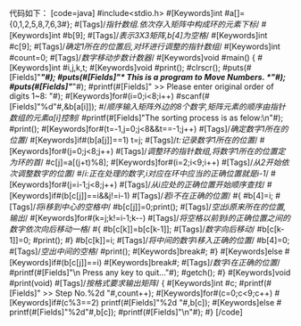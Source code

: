 代码如下：
[code=java]
#include<stdio.h>
#[Keywords]int #a[]={0,1,2,5,8,7,6,3#};    #[Tags]/*指针数组.依次存入矩阵中构成环的元素下标*/
#[Keywords]int #b[9];              #[Tags]/*表示3X3矩阵,b[4]为空格*/
#[Keywords]int #c[9];              #[Tags]/*确定1所在的位置后,对环进行调整的指针数组*/
#[Keywords]int #count=0;           #[Tags]/*数字移动步数计数器*/
#[Keywords]void #main()
{
   #[Keywords]int #i,j,k,t;
   #[Keywords]void #print();
   #clrscr();
   #puts(#[Fields]"*****************************************************"#);
   #puts(#[Fields]"*         This is a program to Move Numbers.        *"#);
   #puts(#[Fields]"*****************************************************"#);
   #printf(#[Fields]" >> Please enter original order of digits 1~8: "#);
   #[Keywords]for#(i=0;i<8;i++)
      #scanf(#[Fields]"%d"#,&b[a[i]]);
               #/*顺序输入矩阵外边的8个数字,矩阵元素的顺序由指针数组的元素a[i]控制*/
   #printf(#[Fields]"The sorting process is as felow:\n"#);
   #print();
   #[Keywords]for#(t=-1,j=0;j<8&&t==-1;j++)     #[Tags]/*确定数字1所在的位置*/
      #[Keywords]if#(b[a[j]]==1) t=j;           #[Tags]/*t:记录数字1所在的位置*/
   #[Keywords]for#(j=0;j<8;j++)     #[Tags]/*调整环的指针数组,将数字1所在的位置定为环的首*/
      #c[j]=a[(j+t)%8];
   #[Keywords]for#(i=2;i<9;i++)         #[Tags]/*从2开始依次调整数字的位置*/
                        #/*i:正在处理的数字,i对应在环中应当的正确位置就是i-1*/
      #[Keywords]for#(j=i-1;j<8;j++)     #[Tags]/*从i应处的正确位置开始顺序查找*/
	 #[Keywords]if#(b[c[j]]==i&&j!=i-1)      #[Tags]/*若i不在正确的位置*/
         #{
            #b[4]=i;          #[Tags]/*将i移到中心的空格中*/
	    #b[c[j]]=0;print();     #[Tags]/*空出i原来所在的位置,输出*/
            #[Keywords]for#(k=j;k!=i-1;k--)    #[Tags]/*将空格以前到i的正确位置之间的数字依次向后移动一格*/
            #{
	       #b[c[k]]=b[c[k-1]];    #[Tags]/*数字向后移动*/
	       #b[c[k-1]]=0;
               #print();
            #}
	    #b[c[k]]=i;         #[Tags]/*将中间的数字i移入正确的位置*/
            #b[4]=0;            #[Tags]/*空出中间的空格*/
            #print();
            #[Keywords]break#;
         #}
	 #[Keywords]else #[Keywords]if#(b[c[j]]==i) #[Keywords]break#;       #[Tags]/*数字i在正确的位置*/
    #printf(#[Fields]"\n Press any key to quit..."#);
    #getch();
#}
#[Keywords]void #print(void)        #[Tags]/*按格式要求输出矩阵*/
{
   #[Keywords]int #c;
   #printf(#[Fields]" >> Step No.%2d  "#,count++);
   #[Keywords]for#(c=0;c<9;c++)
      #[Keywords]if#(c%3==2) printf(#[Fields]"%2d  "#,b[c]);
      #[Keywords]else # printf(#[Fields]"%2d"#,b[c]);
   #printf(#[Fields]"\n"#);
#}
[/code]